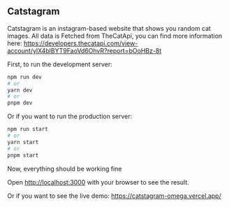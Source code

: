 ## Catstagram
Catstagram is an instagram-based website that shows you random cat images. All data is Fetched from TheCatApi, you can find more information here:  https://developers.thecatapi.com/view-account/ylX4blBYT9FaoVd6OhvR?report=bOoHBz-8t

First, to run the development server:
```bash
npm run dev
# or
yarn dev
# or
pnpm dev
```

Or if you want to run the production server: 
```bash
npm run start
# or
yarn start
# or
pnpm start
```
Now, everything should be working fine

Open [http://localhost:3000](http://localhost:3000) with your browser to see the result.

Or if you want to see the live demo: https://catstagram-omega.vercel.app/

